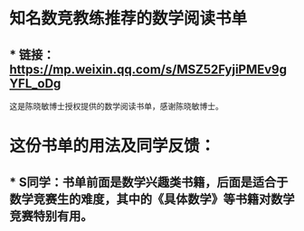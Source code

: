 #  知名数竞教练推荐的数学阅读书单

  ## * 链接：https://mp.weixin.qq.com/s/MSZ52FyjiPMEv9gYFL_oDg

这是陈晓敏博士授权提供的数学阅读书单，感谢陈晓敏博士。
# 这份书单的用法及同学反馈：
  ## * S同学：书单前面是数学兴趣类书籍，后面是适合于数学竞赛生的难度，其中的《具体数学》等书籍对数学竞赛特别有用。
